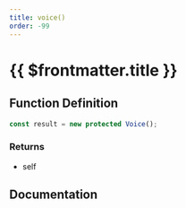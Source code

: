 ```yaml
---
title: voice()
order: -99
---
```


# {{ $frontmatter.title }}

<!--@include: ./voice_partial_header.md-->

## Function Definition

```ts
const result = new protected Voice();
```

### Returns

* self

## Documentation

<!--@include: ./voice_partial_footer.md-->
